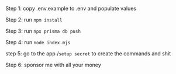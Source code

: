 Step 1: copy .env.example to .env and populate values

Step 2: run `npm install`

Step 3: run `npx prisma db push`

Step 4: run `node index.mjs`

step 5: go to the app /`setup secret` to create the commands and shit

Step 6: sponsor me with all your money